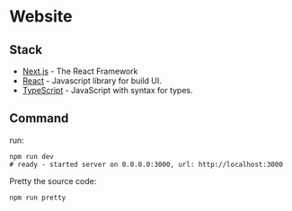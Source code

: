# Website

## Stack

- [Next.js](https://nextjs.org/) - The React Framework
- [React](https://ja.reactjs.org/) - Javascript library for build UI.
- [TypeScript](https://www.typescriptlang.org/) - JavaScript with syntax for types.

## Command

run:

```shell
npm run dev
# ready - started server on 0.0.0.0:3000, url: http://localhost:3000
```

Pretty the source code:

```shell
npm run pretty
```
